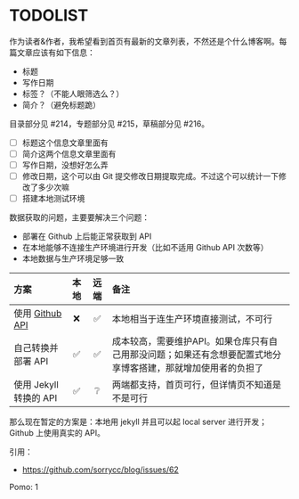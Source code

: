 # TODOLIST

作为读者&作者，我希望看到首页有最新的文章列表，不然还是个什么博客啊。每篇文章应该有如下信息：

* 标题
* 写作日期
* 标签？（不能人眼筛选么？）
* 简介？（避免标题跪）

目录部分见 #214，专题部分见 #215，草稿部分见 #216。

* [ ] 标题这个信息文章里面有
* [ ] 简介这两个信息文章里面有
* [ ] 写作日期，没想好怎么弄
* [ ] 修改日期，这个可以由 Git 提交修改日期提取完成。不过这个可以统计一下修改了多少次嘛
* [ ] 搭建本地测试环境

数据获取的问题，主要要解决三个问题：

* 部署在 Github 上后能正常获取到 API
* 在本地能够不连接生产环境进行开发（比如不适用 Github API 次数等）
* 本地数据与生产环境足够一致

| 方案 | 本地 | 远端 | 备注 | 
| :--- | :---: | :---: | :--- |   
| 使用 [Github API](https://developer.github.com/v3/) | ❌ | ✅ | 本地相当于连生产环境直接测试，不可行 | 
| 自己转换并部署 API | ✅ | ✅ | 成本较高，需要维护API。如果仓库只有自己用那没问题；如果还有念想要配置式地分享博客搭建，那就增加使用者的负担了 | 
| 使用 Jekyll 转换的 API | ✅ | ❔ | 两端都支持，首页可行，但详情页不知道是不是可行 | 

那么现在暂定的方案是：本地用 jekyll 并且可以起 local server 进行开发；Github 上使用真实的 API。

引用：

* https://github.com/sorrycc/blog/issues/62

Pomo: 1
